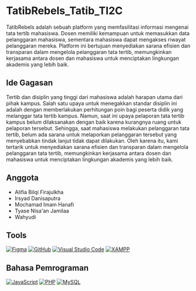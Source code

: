 # TatibRebels_Tatib_TI2C

TatibRebels adalah sebuah platform yang memfasilitasi informasi mengenai tata tertib mahasiswa. Dosen memiliki kemampuan untuk memasukkan data pelanggaran mahasiswa, sementara mahasiswa dapat mengakses riwayat pelanggaran mereka. Platform ini bertujuan menyediakan sarana efisien dan transparan dalam mengelola pelanggaran tata tertib, memungkinkan kerjasama antara dosen dan mahasiswa untuk menciptakan lingkungan akademis yang lebih baik.

## Ide Gagasan

Tertib dan disiplin yang tinggi dari mahasiswa adalah harapan utama dari pihak kampus. Salah satu upaya untuk menegakkan standar disiplin ini adalah dengan memberlakukan perhitungan poin bagi peserta didik yang melanggar tata tertib kampus. Namun, saat ini upaya pelaporan tata tertib kampus belum dilaksanakan dengan baik karena kurangnya ruang untuk pelaporan tersebut.  Sehingga, saat mahasiswa melakukan pelanggaran tata tertib, belum ada sarana untuk melaporkan pelanggaran tersebut yang menyebabkan tindak lanjut tidak dapat dilakukan.  Oleh karena itu, kami tertarik untuk menyediakan sarana efisien dan transparan dalam mengelola pelanggaran tata tertib, memungkinkan kerjasama antara dosen dan mahasiswa untuk menciptakan lingkungan akademis yang lebih baik.

## Anggota
- Alifia Bilqi Firajulkha
- Irsyad Danisaputra
- Mochamad Imam Hanafi
- Tyase Nisa'an Jamilaa
- Wahyudi

## Tools
[![Figma](https://img.shields.io/badge/UI/UX-Figma-orange?logo=figma)](https://www.figma.com/)
[![GitHub](https://img.shields.io/badge/VCS-Github-black?logo=github)](https://github.com/)
[![Visual Studio Code](https://img.shields.io/badge/CodeEditor-VSCODE-blue?logo=visualstudiocode)](https://code.visualstudio.com/)
[![XAMPP](https://img.shields.io/badge/Server-XAMPP-orange?logo=xampp)](https://www.apachefriends.org/)

## Bahasa Pemrograman
[![JavaScript](https://img.shields.io/badge/FrontEnd-JavaScript-yellow?logo=javascript)](https://developer.mozilla.org/en-US/docs/Web/JavaScript)
[![PHP](https://img.shields.io/badge/BackEnd-PHP-purple?logo=php)](https://www.php.net/)
[![MySQL](https://img.shields.io/badge/Database-MySQL-cyan?logo=mysql)](https://www.mysql.com/)
